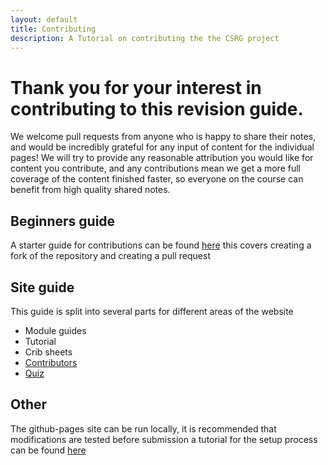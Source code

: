 ```yaml
---
layout: default
title: Contributing
description: A Tutorial on contributing the the CSRG project
---
```



# Thank you for your interest in contributing to this revision guide.

We welcome pull requests from anyone who is happy to share their notes, and would be incredibly grateful for any input of content for the individual pages! We will try to provide any reasonable attribution you would like for content you contribute, and any contributions mean we get a more full coverage of the content finished faster, so everyone on the course can benefit from high quality shared notes.

## Beginners guide
A starter guide for contributions can be found [here]() this covers creating a fork of the repository and creating a pull request

## Site guide
This guide is split into several parts for different areas of the website
* Module guides
* Tutorial
* Crib sheets
* [Contributors](contributors.html)
* [Quiz](quiz.html)



## Other

The github-pages site can be run locally, it is recommended that modifications are tested before submission a tutorial for the setup process can be found [here](https://docs.github.com/en/pages/setting-up-a-github-pages-site-with-jekyll/testing-your-github-pages-site-locally-with-jekyll) 
